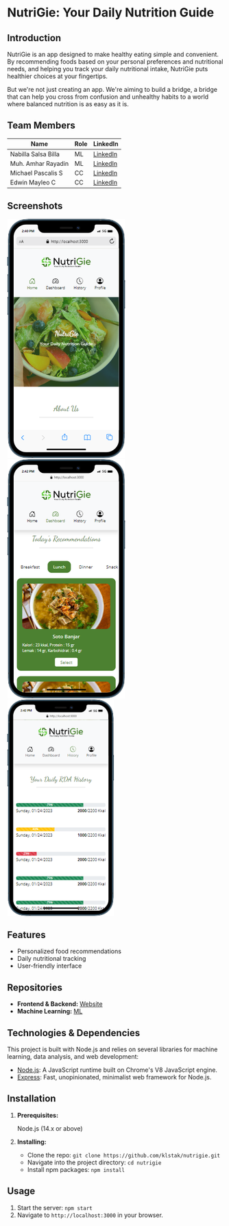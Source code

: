 # NutriGie: Your Daily Nutrition Guide
## Introduction
NutriGie is an app designed to make healthy eating simple and convenient. By recommending foods based on your personal preferences and nutritional needs, and helping you track your daily nutritional intake, NutriGie puts healthier choices at your fingertips.

But we're not just creating an app. We're aiming to build a bridge, a bridge that can help you cross from confusion and unhealthy habits to a world where balanced nutrition is as easy as it is.

## Team Members

| Name | Role | LinkedIn |
|------|------|----------|
| Nabilla Salsa Billa | ML | [LinkedIn](https://www.linkedin.com/in/nbilasals/) |
| Muh. Amhar Rayadin | ML | [LinkedIn](https://www.linkedin.com/in/muhamad-amhar-rayadin-204b4b221/) |
| Michael Pascalis S| CC | [LinkedIn](https://www.linkedin.com/in/michaelpascalissimanjuntak/)|
|Edwin Mayleo C| CC | [LinkedIn](https://www.linkedin.com/in/edwin-mayleo-chiandra-9981b3247/)|

## Screenshots

![Homepage](https://github.com/klstak/NutriGie/blob/master/image/mobile%20(2).png)
![Recommendations Page](https://github.com/klstak/NutriGie/blob/master/image/mobile%20(3).png)
![Daily Nutritional Tracking](https://github.com/klstak/NutriGie/blob/master/image/mobile%20(4).png) 

## Features

- Personalized food recommendations
- Daily nutritional tracking
- User-friendly interface

## Repositories

- **Frontend & Backend:** [Website](https://github.com/Amharrayadin/nutrigie)
- **Machine Learning:** [ML](https://github.com/klstak/NutriGie)

## Technologies & Dependencies

This project is built with Node.js and relies on several libraries for machine learning, data analysis, and web development:

- [Node.js](https://nodejs.org/): A JavaScript runtime built on Chrome's V8 JavaScript engine.
- [Express](https://expressjs.com/): Fast, unopinionated, minimalist web framework for Node.js.

## Installation

1. **Prerequisites:** 

    Node.js (14.x or above)

2. **Installing:** 

    - Clone the repo: `git clone https://github.com/klstak/nutrigie.git`
    - Navigate into the project directory: `cd nutrigie`
    - Install npm packages: `npm install`

## Usage

1. Start the server: `npm start`
2. Navigate to `http://localhost:3000` in your browser.


